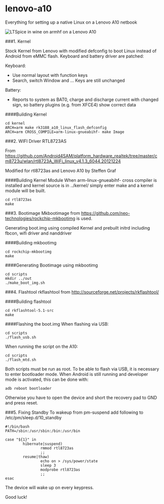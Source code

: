 # lenovo-a10
Everything for setting up a native Linux on a Lenovo A10 netbook

![LTSpice in wine on armhf on a Lenovo A10](http://gsg-elektronik.de/~steffen/IMG_20150530_125345.jpg)


###1. Kernel

Stock Kernel from Lenovo with modified defconfig to boot Linux instead of Android from eMMC flash.
Keyboard and battery driver are patched:

Keyboard:
  * Use normal layout with function keys
  * Search, switch Window and ... Keys are still unchanged
  
Battery:
  * Reports to system as BAT0, charge and discharge current with changed sign, so battery plugins (e.g. from XFCE4) show correct data
  
####Building Kernel

```
cd kernel
ARCH=arm make rk3188_a10_linux_flash_defconfig
ARCH=arm CROSS_COMPILE=arm-linux-gnueabihf- make Image 
```

###2. WIFI Driver RTL8723AS

From https://github.com/Android4SAM/platform_hardware_realtek/tree/master/cm8723u/wlan/rtl8723A_WiFi_linux_v4.1.3_6044.20121224

Modified for rtl8723as and Lenovo A10 by Steffen Graf

####Building Kernel Module
When arm-linux-gnueabihf- cross compiler is installed and kernel source is in ../kernel/ simply enter make and a kernel module will be built.

```
cd rtl8723as
make
```

###3. Bootimage
Mkbootimage from https://github.com/neo-technologies/rockchip-mkbootimg is used.

Generating boot.img using compiled Kernel and prebuilt initrd including fbcon, wifi driver and nanddriver

####Building mkbootimg
```
cd rockchip-mkbootimg
make
```

####Generating Bootimage using mkbootimg
```
cd scripts
mkdir ../out
./make_boot_img.sh
````

###4. Flashtool
rkflashtool from http://sourceforge.net/projects/rkflashtool/

####Building flashtool
```
cd rkflashtool-5.1-src
make
```

####Flashing the boot.img
When flashing via USB:
```
cd scripts
./flash_usb.sh
```

When running the script on the A10:
```
cd scripts
./flash_mtd.sh
```

Both scripts must be run as root. To be able to flash via USB, it is necessary to enter bootloader mode. When Android is still running and developer mode is activated, this can be done with:
```
adb reboot bootloader
```
Otherwise you have to open the device and short the recovery pad to GND and press reset.

###5. Fixing Standby
To wakeup from pm-suspend add following to /etc/pm/sleep.d/10_standby 
```
#!/bin/bash
PATH=/sbin:/usr/sbin:/bin:/usr/bin

case "${1}" in
        hibernate|suspend)
                rmmod rtl8723as
                ;;
        resume|thaw)
                echo on > /sys/power/state
                sleep 3
                modprobe rtl8723as
                ;;
esac

```
The device will wake up on every keypress.

Good luck!



